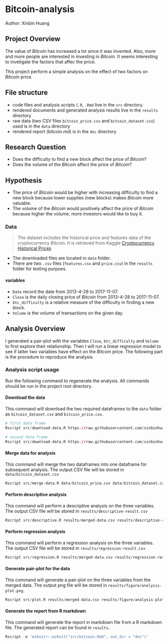 # Bitcoin-analysis

_Author_: Xinbin Huang

## Project Overview

The value of _Bitcoin_ has increased a lot since it was invented. Also, more and more people are interested in investing in _Bitcoin_. It seems interesting to invetigate the factors that affec the price.

This project perform a simple analysis on the effect of two factors on _Bitcoin_ price.

## File structure

- code files and analysis scripts (`.R`, `.Rmd` live in the `src` directory.
- rendered documents and generated analysis results live in the `results` directory
- raw data (two CSV files `bitcoin_price.csv` and `bitcoin_dataset.csv`) used is in the `data` directory
- rendered report (bitcoin.md) is in the `doc` directory

## Research Question

 - Does the difficulty to find a new block affect the price of _Bitcoin_?
 - Does the volume of the _Bitcoin_ affect the price of _Bitcoin_?

## Hypothesis

- The price of _Bitcoin_ would be higher with increasing difficulty to find a new block because lower supplies (new blocks) makes _Bitcoin_ more valuable.
- The volume of the _Bitcoin_ would positively affect the price of _Bitcoin_ because higher the volume, more investors would like to buy it.

### Data

> The dataset includes the historical price and features data of the cryptocurrency _Bitcoin_. It is retrieved from Kaggle [Cryptocurrency Historical Prices](https://www.kaggle.com/sudalairajkumar/cryptocurrencypricehistory)

- The downloaded files are located in `data` folder.
- There are two `.csv` files (`features.csv` and `price.csv`) in the `results` folder for testing purpoes.

#### variables
- `Date` record the date from 2013-4-28 to 2017-11-07.
- `Close` is the daily closing price of _Bitcoin_ from 2013-4-28 to 2017-11-07.
- `btc_difficulty` is a relative measure of the difficulty in finding a new block.
- `Volume` is the volume of transactions on the given day.

## Analysis Overview

I generated a pair-plot with the variables `Close`, `btc_difficulty` and `Volume` to first explore their relationship. Then I will run a linear regression model to see if latter two variables have effect on the _Bitcoin_ price. The following part is the procedure to reproduce the analysis.

### Analysis script usage

Run the following command to regenerate the analysis. All commands should be run in the project root directory.

#### Download the data
This command will download the two required dataframes to the `data` folder as `bitcoin_dataset.csv` and `bitcoin_price.csv`.
```r
# first data frame
Rscript src/download-data.R https://raw.githubusercontent.com/xinbinhuang/data-bitcoin/master/bitcoin_dataset.csv data/bitcoin_dataset.csv

# second data frame
Rscript src/download-data.R https://raw.githubusercontent.com/xinbinhuang/data-bitcoin/master/bitcoin_price.csv data/bitcoin_price.csv
```

#### Merge data for analysis
This command will merge the two dataframes into one dataframe for subsequent analysis. The output CSV file will be stored in `data/bitcoin_dataset.csv`

```r
Rscript src/merge-data.R data/bitcoin_price.csv data/bitcoin_dataset.csv results/merged-data.csv
```
#### Perform descriptive analysis
This command will perform a descriptive analysis on the three variables. The output CSV file will be stored in `results/descriptive-result.csv`

```r
Rscript src/descriptive.R results/merged-data.csv results/descriptive-result.csv
```

#### Perform regression analysis
This command will perform a regression analysis on the three variables. The output CSV file will be stored in `results/regression-result.csv`

```r
Rscript src/regression.R results/merged-data.csv results/regression-result.csv
```

#### Generate pair-plot for the data
This command will generate a pair-plot on the three variables from the merged data. The output png file will be stored in `results/figure/analysis-plot.png`.

```r
Rscript src/plot.R results/merged-data.csv results/figure/analysis-plot.png
```

#### Generate the report from R markdown
This command will generate the report in markdown file from a R markdown file.
The generated report can be found in `results`.

```r
Rscript -e 'ezknitr::ezknit("src/bitcoin.Rmd", out_dir = "doc")'
```

